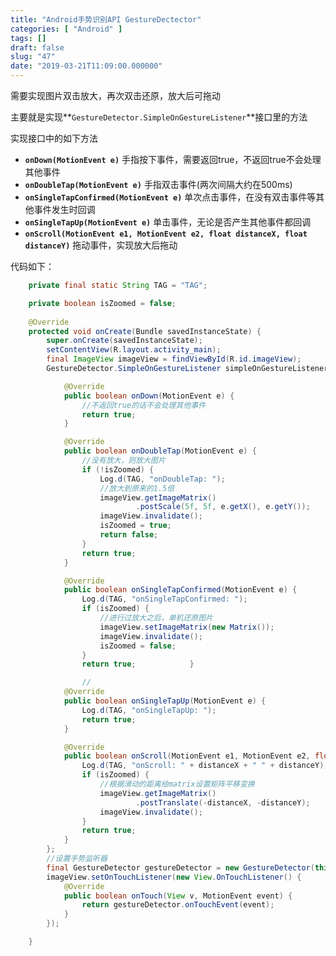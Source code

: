 ```yaml
---
title: "Android手势识别API GestureDectector"
categories: [ "Android" ]
tags: []
draft: false
slug: "47"
date: "2019-03-21T11:09:00.000000"
---
```


需要实现图片双击放大，再次双击还原，放大后可拖动

主要就是实现**`GestureDetector.SimpleOnGestureListener`**接口里的方法

实现接口中的如下方法
- **`onDown(MotionEvent e)`**
手指按下事件，需要返回true，不返回true不会处理其他事件
- **`onDoubleTap(MotionEvent e)`**
手指双击事件(两次间隔大约在500ms)
- **`onSingleTapConfirmed(MotionEvent e)`**
单次点击事件，在没有双击事件等其他事件发生时回调
- **`onSingleTapUp(MotionEvent e)`**
单击事件，无论是否产生其他事件都回调
- **`onScroll(MotionEvent e1, MotionEvent e2, float distanceX, float distanceY)`**
拖动事件，实现放大后拖动

代码如下：
```java
    private final static String TAG = "TAG";

    private boolean isZoomed = false;
	
    @Override
    protected void onCreate(Bundle savedInstanceState) {
        super.onCreate(savedInstanceState);
        setContentView(R.layout.activity_main);
        final ImageView imageView = findViewById(R.id.imageView);
        GestureDetector.SimpleOnGestureListener simpleOnGestureListener = new GestureDetector.SimpleOnGestureListener() {

            @Override
            public boolean onDown(MotionEvent e) {
				//不返回true的话不会处理其他事件
                return true;
            }

            @Override
            public boolean onDoubleTap(MotionEvent e) {
				//没有放大，则放大图片
                if (!isZoomed) {
                    Log.d(TAG, "onDoubleTap: ");
                    //放大到原来的1.5倍
					imageView.getImageMatrix()
                            .postScale(5f, 5f, e.getX(), e.getY());
                    imageView.invalidate();
                    isZoomed = true;
                    return false;
                }
                return true;
            }

            @Override
            public boolean onSingleTapConfirmed(MotionEvent e) {
                Log.d(TAG, "onSingleTapConfirmed: ");
                if (isZoomed) {
					//进行过放大之后，单机还原图片
                    imageView.setImageMatrix(new Matrix());
                    imageView.invalidate();
                    isZoomed = false;
                }
                return true;            }

                //
            @Override
            public boolean onSingleTapUp(MotionEvent e) {
                Log.d(TAG, "onSingleTapUp: ");
                return true;
            }

            @Override
            public boolean onScroll(MotionEvent e1, MotionEvent e2, float distanceX, float distanceY) {
                Log.d(TAG, "onScroll: " + distanceX + " " + distanceY);
                if (isZoomed) {
					//根据滑动的距离给matrix设置矩阵平移变换
                    imageView.getImageMatrix()
                            .postTranslate(-distanceX, -distanceY);
                    imageView.invalidate();
                }
                return true;
            }
        };
		//设置手势监听器
        final GestureDetector gestureDetector = new GestureDetector(this, simpleOnGestureListener);
        imageView.setOnTouchListener(new View.OnTouchListener() {
            @Override
            public boolean onTouch(View v, MotionEvent event) {
                return gestureDetector.onTouchEvent(event);
            }
        });

    }
```
